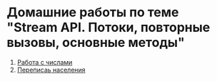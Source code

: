 # Домашние работы по теме "Stream API. Потоки, повторные вызовы, основные методы"

1. [Работа с числами](https://github.com/dilav1941/3.2_Stream_API/tree/master/WorkWithNumbers/src/com/company)
2. [Переписаь населения](https://github.com/dilav1941/3.2_Stream_API/tree/master/Сensus/src/com/company)
